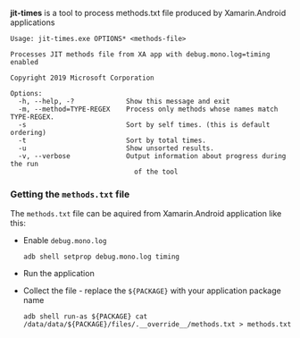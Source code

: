 ﻿**jit-times** is a tool to process methods.txt file produced by Xamarin.Android
applications

	Usage: jit-times.exe OPTIONS* <methods-file>

	Processes JIT methods file from XA app with debug.mono.log=timing enabled

	Copyright 2019 Microsoft Corporation

	Options:
	  -h, --help, -?             Show this message and exit
	  -m, --method=TYPE-REGEX    Process only methods whose names match TYPE-REGEX.
	  -s                         Sort by self times. (this is default ordering)
	  -t                         Sort by total times.
	  -u                         Show unsorted results.
	  -v, --verbose              Output information about progress during the run
	                               of the tool

### Getting the `methods.txt` file

The `methods.txt` file can be aquired from Xamarin.Android application like this:

* Enable `debug.mono.log`

	`adb shell setprop debug.mono.log timing`

* Run the application

* Collect the file - replace the `${PACKAGE}` with your application package name

	`adb shell run-as ${PACKAGE} cat /data/data/${PACKAGE}/files/.__override__/methods.txt > methods.txt`
